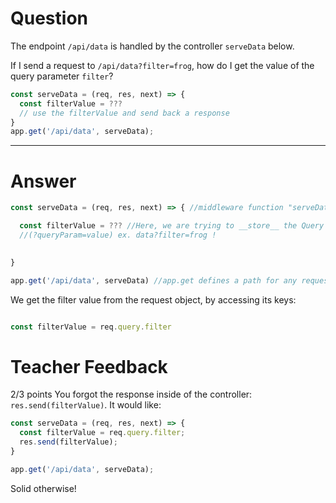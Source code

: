 # Question

The endpoint `/api/data` is handled by the controller `serveData` below.

If I send a request to `/api/data?filter=frog`, how do I get the value of the query parameter `filter`?

```js
const serveData = (req, res, next) => {
  const filterValue = ???
  // use the filterValue and send back a response
}
app.get('/api/data', serveData);
```

---


# Answer 

```js
const serveData = (req, res, next) => { //middleware function "serveData" that brings back data. Middleware functions have access to the request (req), response (res), and next objects

  const filterValue = ??? //Here, we are trying to __store__ the Query Parameter (a portion of a URL used to filter and sort the requested data 
  //(?queryParam=value) ex. data?filter=frog !

 
}

app.get('/api/data', serveData) //app.get defines a path for any request. app.get is like a second ear that listens for requests made out to specified paths. In this case, this app.get defines a path for a request with the specific directive to retrieve data from the server.
```
We get the filter value from the request object, by accessing its keys:

```js

const filterValue = req.query.filter 

```



# Teacher Feedback

2/3 points
You forgot the response inside of the controller: `res.send(filterValue)`. It would like:
```js
const serveData = (req, res, next) => {
  const filterValue = req.query.filter;
  res.send(filterValue);
}

app.get('/api/data', serveData);
```
Solid otherwise!
